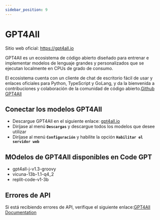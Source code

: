 ```yaml
---
sidebar_position: 9
---
```


# GPT4All

Sitio web oficial: https://gpt4all.io

GPT4All es un ecosistema de código abierto diseñado para entrenar e implementar modelos de lenguaje grandes y personalizados que se ejecutan localmente en CPUs de grado de consumo. 

El ecosistema cuenta con un cliente de chat de escritorio fácil de usar y enlaces oficiales para Python, TypeScript y GoLang, y da la bienvenida a contribuciones y colaboración de la comunidad de código abierto.[Github GPT4All](https://github.com/nomic-ai/gpt4all)

## Conectar los modelos GPT4All
  - Descargue GPT4All en el siguiente enlace: [gpt4all.io](https://gpt4all.io/)
  - Diríjase al menú **`Descargas`** y descargue todos los modelos que desee utilizar
  - Diríjase al menú **`Configuración`** y habilite la opción **`Habilitar el servidor web`**

## MOdelos de GPT4All disponibles en Code GPT
- gpt4all-j-v1.3-groovy
- vicuna-13b-1.1-q4_2
- replit-code-v1-3b

## Errores de API
Si está recibiendo errores de API, verifique el siguiente enlace:[GPT4All Documentation](https://docs.gpt4all.io/index.html)